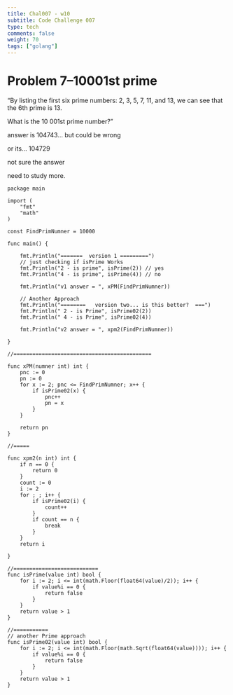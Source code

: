 ```yaml
---
title: Chal007 - w10
subtitle: Code Challenge 007
type: tech
comments: false
weight: 70
tags: ["golang"]
---
```


# Problem 7–10001st prime
“By listing the first six prime numbers: 2, 3, 5, 7, 11, and 13, we can see that the 6th prime is 13.

What is the 10 001st prime number?”

answer is 104743... but could be wrong

or its...
104729


not sure the answer

need to study more.





~~~
package main

import (
	"fmt"
	"math"
)

const FindPrimNumner = 10000

func main() {

	fmt.Println("=======  version 1 =========")
	// just checking if isPrime Works
	fmt.Println("2 - is prime", isPrime(2)) // yes
	fmt.Println("4 - is prime", isPrime(4)) // no

	fmt.Println("v1 answer = ", xPM(FindPrimNumner))

	// Another Approach
	fmt.Println("========   version two... is this better?  ===")
	fmt.Println(" 2 - is Prime", isPrime02(2))
	fmt.Println(" 4 - is Prime", isPrime02(4))

	fmt.Println("v2 answer = ", xpm2(FindPrimNumner))

}

//============================================

func xPM(numner int) int {
	pnc := 0
	pn := 0
	for x := 2; pnc <= FindPrimNumner; x++ {
		if isPrime02(x) {
			pnc++
			pn = x
		}
	}

	return pn
}

//=====

func xpm2(n int) int {
	if n == 0 {
		return 0
	}
	count := 0
	i := 2
	for ; ; i++ {
		if isPrime02(i) {
			count++
		}
		if count == n {
			break
		}
	}
	return i

}

//===========================
func isPrime(value int) bool {
	for i := 2; i <= int(math.Floor(float64(value)/2)); i++ {
		if value%i == 0 {
			return false
		}
	}
	return value > 1
}

//===========
// another Prime approach
func isPrime02(value int) bool {
	for i := 2; i <= int(math.Floor(math.Sqrt(float64(value)))); i++ {
		if value%i == 0 {
			return false
		}
	}
	return value > 1
}


~~~